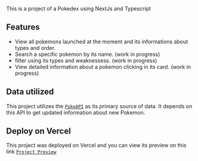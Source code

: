 This is a project of a Pokedex using NextJs and Typescript

## Features

- View all pokemons launched at the moment and its informations about types and order.
- Search a specific pokemon by its name. (work in progress)
- filter using its types and weaknessess. (work in progress)
- View detailed information about a pokemon clicking in its card. (work in progress)

## Data utilized
This project utilizes the [`PokeAPI`](https://pokeapi.co/) as its primary source of data. It depends on this API to get updated information about new Pokemon.

## Deploy on Vercel
This project was deployed on Vercel and you can view its preview on this link [`Project Preview`](https://pokedex-xi-lemon.vercel.app/)
